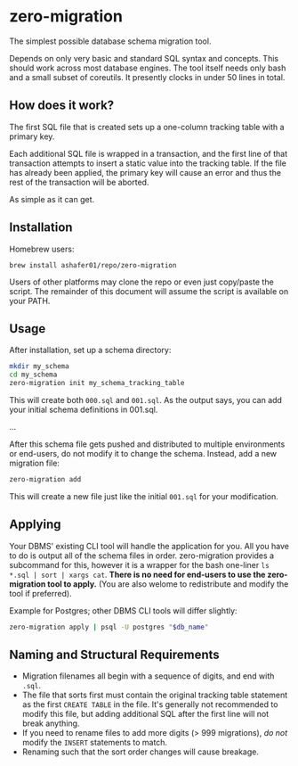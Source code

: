 # zero-migration

The simplest possible database schema migration tool.

Depends on only very basic and standard SQL syntax and concepts. This should work across
most database engines. The tool itself needs only bash and a small subset of coreutils.
It presently clocks in under 50 lines in total.

## How does it work?

The first SQL file that is created sets up a one-column tracking table with a primary key.

Each additional SQL file is wrapped in a transaction, and the first line of that transaction
attempts to insert a static value into the tracking table. If the file has already been applied,
the primary key will cause an error and thus the rest of the transaction will be aborted.

As simple as it can get.

## Installation

Homebrew users:

```
brew install ashafer01/repo/zero-migration
```

Users of other platforms may clone the repo or even just copy/paste the script.
The remainder of this document will assume the script is available on your PATH.


## Usage

After installation, set up a schema directory:

```bash
mkdir my_schema
cd my_schema
zero-migration init my_schema_tracking_table
```

This will create both `000.sql` and `001.sql`. As the output says, you can add your initial
schema definitions in 001.sql.

...

After this schema file gets pushed and distributed to multiple environments or end-users,
do not modify it to change the schema. Instead, add a new migration file:

```bash
zero-migration add
```

This will create a new file just like the initial `001.sql` for your modification.

## Applying

Your DBMS' existing CLI tool will handle the application for you. All you have to do is output
all of the schema files in order. zero-migration provides a subcommand for this, however it
is a wrapper for the bash one-liner `ls *.sql | sort | xargs cat`. **There is no need for end-users
to use the zero-migration tool to apply.** (You are also welome to redistribute and modify the tool
if preferred).

Example for Postgres; other DBMS CLI tools will differ slightly:

```bash
zero-migration apply | psql -U postgres "$db_name"
```

## Naming and Structural Requirements

* Migration filenames all begin with a sequence of digits, and end with `.sql`.
* The file that sorts first must contain the original tracking table statement as the first `CREATE TABLE`
  in the file. It's generally not recommended to modify this file, but adding additional SQL after the first
  line will not break anything.
* If you need to rename files to add more digits (> 999 migrations), *do not* modify the `INSERT`
  statements to match.
* Renaming such that the sort order changes will cause breakage.
